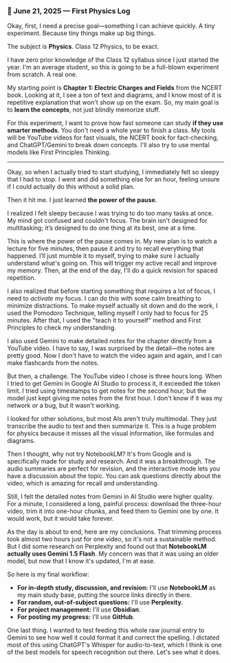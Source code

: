 ### **📓 June 21, 2025 — First Physics Log**

Okay, first, I need a precise goal—something I can achieve quickly. A tiny experiment. Because tiny things make up big things.

The subject is **Physics**. Class 12 Physics, to be exact.

I have zero prior knowledge of the Class 12 syllabus since I just started the year. I'm an average student, so this is going to be a full-blown experiment from scratch. A real one.

My starting point is **Chapter 1: Electric Charges and Fields** from the NCERT book. Looking at it, I see a ton of text and diagrams, and I know most of it is repetitive explanation that won't show up on the exam. So, my main goal is to **learn the concepts**, not just blindly memorize stuff.

For this experiment, I want to prove how fast someone can study **if they use smarter methods**. You don't need a whole year to finish a class. My tools will be YouTube videos for fast visuals, the NCERT book for fact-checking, and ChatGPT/Gemini to break down concepts. I'll also try to use mental models like First Principles Thinking.

---

Okay, so when I actually tried to start studying, I immediately felt so sleepy that I had to stop. I went and did something else for an hour, feeling unsure if I could actually do this without a solid plan.

Then it hit me. I just learned **the power of the pause**.

I realized I felt sleepy because I was trying to do too many tasks at once. My mind got confused and couldn't focus. The brain isn't designed for multitasking; it’s designed to do one thing at its best, one at a time.

This is where the power of the pause comes in. My new plan is to watch a lecture for five minutes, then pause it and try to recall everything that happened. I’ll just mumble it to myself, trying to make sure I actually understand what's going on. This will trigger my active recall and improve my memory. Then, at the end of the day, I'll do a quick revision for spaced repetition.

I also realized that before starting something that requires a lot of focus, I need to *activate* my focus. I can do this with some calm breathing to minimize distractions. To make myself actually sit down and do the work, I used the Pomodoro Technique, telling myself I only had to focus for 25 minutes. After that, I used the "teach it to yourself" method and First Principles to check my understanding.

I also used Gemini to make detailed notes for the chapter directly from a YouTube video. I have to say, I was surprised by the detail—the notes are pretty good. Now I don't have to watch the video again and again, and I can make flashcards from the notes.

But then, a challenge. The YouTube video I chose is three hours long. When I tried to get Gemini in Google AI Studio to process it, it exceeded the token limit. I tried using timestamps to get notes for the second hour, but the model just kept giving me notes from the first hour. I don't know if it was my network or a bug, but it wasn't working.

I looked for other solutions, but most AIs aren't truly multimodal. They just transcribe the audio to text and then summarize it. This is a huge problem for physics because it misses all the visual information, like formulas and diagrams.

Then I thought, why not try NotebookLM? It's from Google and is specifically made for study and research. And it was a breakthrough. The audio summaries are perfect for revision, and the interactive mode lets you have a discussion about the topic. You can ask questions directly about the video, which is amazing for recall and understanding.

Still, I felt the detailed notes from Gemini in AI Studio were higher quality. For a minute, I considered a long, painful process: download the three-hour video, trim it into one-hour chunks, and feed them to Gemini one by one. It would work, but it would take forever.

As the day is about to end, here are my conclusions. That trimming process took almost two hours just for one video, so it's not a sustainable method. But I did some research on Perplexity and found out that **NotebookLM actually uses Gemini 1.5 Flash**. My concern was that it was using an older model, but now that I know it's updated, I'm at ease.

So here is my final workflow:
*   **For in-depth study, discussion, and revision:** I'll use **NotebookLM** as my main study base, putting the source links directly in there.
*   **For random, out-of-subject questions:** I'll use **Perplexity**.
*   **For project management:** I'll use **Obsidian**.
*   **For posting my progress:** I'll use **GitHub**.

One last thing. I wanted to test feeding this whole raw journal entry to Gemini to see how well it could format it and correct the spelling. I dictated most of this using ChatGPT's Whisper for audio-to-text, which I think is one of the best models for speech recognition out there. Let's see what it does.